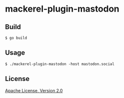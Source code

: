 # mackerel-plugin-mastodon

## Build

```shell
$ go build
```

## Usage

```shell
$ ./mackerel-plugin-mastodon -host mastodon.social
```

## License

[Apache License, Version 2.0](LICENSE)
